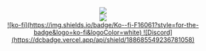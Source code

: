 
<div align="center">
  <img src="https://github-readme-stats.vercel.app/api?username=k-kz&count_private=true&show_icons=true&theme=github_dark&hide=issues,stars&custom_title=k-kz's GitHub Stats&border_color=58A6FF" />
  <br>
  <img src="https://github-readme-stats.vercel.app/api/pin/?username=Nik-Potokar&repo=XIVSlothCombo&border_color=58A6FF&theme=github_dark&show_owner=true" /> <br>
    <a href="https://ko-fi.com/kkzkkz" alt="Donate on Ko-Fi">
  ![ko-fi](https://img.shields.io/badge/Ko--fi-F16061?style=for-the-badge&logo=ko-fi&logoColor=white)
    <a href="https://discord.gg/xT7zyjzjtY" alt="Discord Contact">
  ![Discord](https://dcbadge.vercel.app/api/shield/188685549236781058)</a>
      </div>

